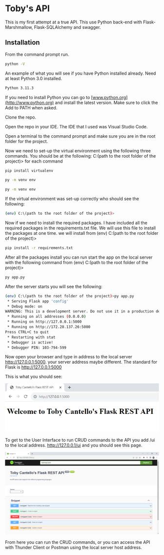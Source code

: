 # Toby's API

This is my first attempt at a true API. This use Python back-end with Flask-Marshmallow, Flask-SQLAlchemy and swagger.

## Installation

From the command prompt run.
```bash
python -V
```
An example of what you will see if you have Python installed already. Need at least Python 3.0 installed.
```bash
Python 3.11.3
```
If you need to install Python you can go to [www.python.org](http://www.python.org) and install the latest version. Make sure to click the Add to PATH when asked.

Clone the repo.

Open the repo in your IDE. The IDE that I used was Visual Studio Code.

Open a terminal to the command prompt and make sure you are in the root folder for the project.

Now we need to set-up the virtual environment using the following three commands.
You should be at the following: C:\(path to the root folder of the project)> for each command
```bash
pip install virtualenv
```
```bash
py -m venv env
```
```bash
py -m venv env
```

If the virtual environment was set-up correctly who should see the following:
```bash
(env) C:\(path to the root folder of the project)>
``` 
Now if we need to install the required packages. I have included all the required packages in the requirements.txt file. We will use this file to install the packages at one time. we will install from (env) C:\(path to the root folder of the project)>
```bash
pip install -r requirements.txt
``` 
After all the packages install you can run start the app on the local server with the following command from (env) C:\(path to the root folder of the project)>
```bash
py app.py
``` 
After the server starts you will see the following:
```bash
(env) C:\(path to the root folder of the project)>py app.py
 * Serving Flask app 'config'
 * Debug mode: on
WARNING: This is a development server. Do not use it in a production deployment. Use a production WSGI server instead.
 * Running on all addresses (0.0.0.0)
 * Running on http://127.0.0.1:5000
 * Running on http://172.28.137.26:5000
Press CTRL+C to quit
 * Restarting with stat
 * Debugger is active!
 * Debugger PIN: 103-794-599
```
Now open your browser and type in address to the local server http://127.0.0.1:5000. your server address maybe different. The standard for Flask is http://127.0.0.1:5000

This is what you should see:

![Picture of the homepage of the API](/static/readme/home.png)

To get to the User Interface to run CRUD commands to the API you add /ui to the local address. http://127.0.0.1/ui and you should see this page.

![Picture of the User Interface of the API](/static/readme/ui.png)

From here you can run the CRUD commands, or you can access the API with Thunder Client or Postman using the local server host address.